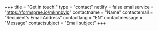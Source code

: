 +++
title = "Get in touch!"
type = "contact"
netlify = false
emailservice = "https://formspree.io/mknnbvlp"
contactname = "Name"
contactemail = "Recipient's Email Address"
contactlang = "EN"
contactmessage = "Message"
contactsubject = "Email subject"
+++
